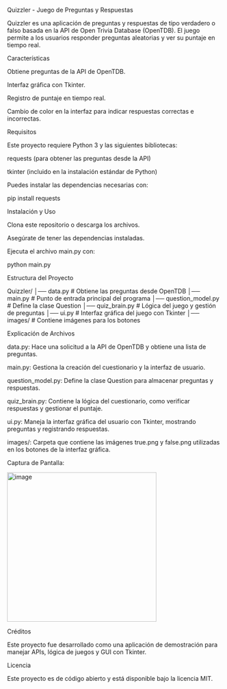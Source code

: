 Quizzler - Juego de Preguntas y Respuestas

Quizzler es una aplicación de preguntas y respuestas de tipo verdadero o falso basada en la API de Open Trivia Database (OpenTDB). El juego permite a los usuarios responder preguntas aleatorias y ver su puntaje en tiempo real.

Características

Obtiene preguntas de la API de OpenTDB.

Interfaz gráfica con Tkinter.

Registro de puntaje en tiempo real.

Cambio de color en la interfaz para indicar respuestas correctas e incorrectas.

Requisitos

Este proyecto requiere Python 3 y las siguientes bibliotecas:

requests (para obtener las preguntas desde la API)

tkinter (incluido en la instalación estándar de Python)

Puedes instalar las dependencias necesarias con:

pip install requests

Instalación y Uso

Clona este repositorio o descarga los archivos.

Asegúrate de tener las dependencias instaladas.

Ejecuta el archivo main.py con:

python main.py

Estructura del Proyecto

Quizzler/
│── data.py             # Obtiene las preguntas desde OpenTDB
│── main.py             # Punto de entrada principal del programa
│── question_model.py   # Define la clase Question
│── quiz_brain.py       # Lógica del juego y gestión de preguntas
│── ui.py               # Interfaz gráfica del juego con Tkinter
│── images/             # Contiene imágenes para los botones

Explicación de Archivos

data.py: Hace una solicitud a la API de OpenTDB y obtiene una lista de preguntas.

main.py: Gestiona la creación del cuestionario y la interfaz de usuario.

question_model.py: Define la clase Question para almacenar preguntas y respuestas.

quiz_brain.py: Contiene la lógica del cuestionario, como verificar respuestas y gestionar el puntaje.

ui.py: Maneja la interfaz gráfica del usuario con Tkinter, mostrando preguntas y registrando respuestas.

images/: Carpeta que contiene las imágenes true.png y false.png utilizadas en los botones de la interfaz gráfica.

Captura de Pantalla:

<img width="349" alt="image" src="https://github.com/user-attachments/assets/d9f0edd4-6dc0-4004-9235-4d0e7021b463" />


Créditos

Este proyecto fue desarrollado como una aplicación de demostración para manejar APIs, lógica de juegos y GUI con Tkinter.

Licencia

Este proyecto es de código abierto y está disponible bajo la licencia MIT.
